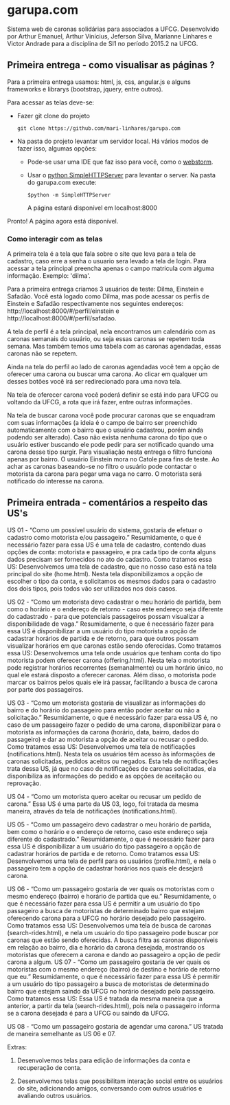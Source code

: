 # garupa.com

Sistema web de caronas solidárias para associados a UFCG.
Desenvolvido por Arthur Emanuel, Arthur Vinícius, Jeferson Silva, Marianne Linhares e Victor Andrade para a disciplina de SI1 no período 2015.2
na UFCG.

## Primeira entrega - como visualisar as páginas ?

Para a primeira entrega usamos: html, js, css, angular.js e alguns frameworks e librarys (bootstrap, jquery, entre outros).

Para acessar as telas deve-se:
- Fazer git clone do projeto

  `git clone https://github.com/mari-linhares/garupa.com`

- Na pasta do projeto levantar um servidor local.
  Há vários modos de fazer isso, algumas opções:
	- Pode-se usar uma IDE que faz isso para você, como o [webstorm](https://www.jetbrains.com/webstorm/).
	- Usar o [python SimpleHTTPServer](https://docs.python.org/2/library/simplehttpserver.html) para levantar o server.
		Na pasta do garupa.com execute:

		`$python -m SimpleHTTPServer`

		A página estará disponível em localhost:8000

Pronto! A página agora está disponível.

### Como interagir com as telas

A primeira tela é a tela que fala sobre o site que leva para a tela de cadastro, caso erre a senha o usuario sera levado a tela de login.
Para acessar a tela principal preencha apenas o campo matricula com alguma informação. Exemplo: 'dilma'.

Para a primeira entrega criamos 3 usuários de teste: Dilma, Einstein e Safadão. Você está logado como Dilma, mas pode acessar
os perfis de Einstein e Safadão respectivamente nos seguintes endereços:
http://localhost:8000/#/perfil/einstein e http://localhost:8000/#/perfil/safadao.

A tela de perfil é a tela principal, nela encontramos um calendário com as caronas semanais do usuário, ou seja essas caronas
se repetem toda semana. Mas também temos uma tabela com as caronas agendadas, essas caronas não se repetem.

Ainda na tela do perfil ao lado de caronas agendadas você tem a opção de oferecer uma carona ou buscar uma carona.
Ao clicar em qualquer um desses botões você irá ser redirecionado para uma nova tela.

Na tela de oferecer carona você poderá definir se está indo para UFCG ou voltando da UFCG, a rota que irá fazer, entre outras informações.

Na tela de buscar carona você pode procurar caronas que se enquadram com suas informações (a ideia é o campo de bairro ser preenchido
automaticamente com o bairro que o usuário cadastrou, porém ainda podendo ser alterado). Caso não exista nenhuma carona do tipo que o usuário
estiver buscando ele pode pedir para ser notificado quando uma carona desse tipo surgir. Para visualiação nesta entrega o filtro funciona apenas 		por bairro. O usuário Einstein mora no Catole para fins de teste.
Ao achar as caronas baseando-se no filtro o usuário pode contactar o motorista da carona para pegar uma vaga no carro.
O motorista será notificado do interesse na carona.


## Primeira entrada - comentários a respeito das US's

US 01 - “Como um possível usuário do sistema, gostaria de efetuar o cadastro como motorista e/ou passageiro.”
	Resumidamente, o que é necessário fazer para essa US é uma tela de cadastro, contendo duas opções de conta: motorista e passageiro, e pra cada tipo de conta alguns dados precisam ser fornecidos no ato do cadastro.
	Como tratamos essa US: Desenvolvemos uma tela de cadastro, que no nosso caso está na tela principal do site (home.html). Nesta tela disponibilizamos a opção de escolher o tipo da conta, e solicitamos os mesmos dados para o cadastro dos dois tipos, pois todos vão ser utilizados nos dois casos.

US 02 - “Como um motorista devo cadastrar o meu horário de partida, bem como o horário e o endereço de retorno - caso este endereço seja diferente do cadastrado - para que potenciais passageiros possam visualizar a disponibilidade de vaga.”
	Resumidamente, o que é necessário fazer para essa US é disponibilizar a um usuário do tipo motorista a opção de cadastrar horários de partida e de retorno, para que outros possam visualizar horários em que caronas estão sendo oferecidas.
	Como tratamos essa US: Desenvolvemos uma tela onde usuários que tenham conta do tipo motorista podem oferecer carona (offering.html). Nesta tela o motorista pode registrar horários recorrentes (semanalmente) ou um horário único, no qual ele estará disposto a oferecer caronas. Além disso, o motorista pode marcar os bairros pelos quais ele irá passar, facilitando a busca de carona por parte dos passageiros.

US 03 - “Como um motorista gostaria de visualizar as informações do bairro e do horário do passageiro para então poder aceitar ou não a solicitação.”
	Resumidamente, o que é necessário fazer para essa US é, no caso de um passageiro fazer o pedido de uma carona, disponibilizar para o motorista as informações da carona (horário, data, bairro, dados do passageiro) e dar ao motorista a opção de aceitar ou recusar o pedido.
	Como tratamos essa US: Desenvolvemos uma tela de notificações (notifications.html). Nesta tela os usuários têm acesso às informações de caronas solicitadas, pedidos aceitos ou negados. Esta tela de notificações trata dessa US, já que no caso de notificações de caronas solicitadas, ela disponibiliza as informações do pedido e as opções de aceitação ou reprovação.

US 04 - “Como um motorista quero aceitar ou recusar um pedido de carona.”
	Essa US é uma parte da US 03, logo, foi tratada da mesma maneira, através da tela de notificações (notifications.html).

US 05 - “Como um passageiro devo cadastrar o meu horário de partida, bem como o horário e o endereço de retorno, caso este endereço seja diferente do cadastrado.”
	Resumidamente, o que é necessário fazer para essa US é disponibilizar a um usuário do tipo passageiro a opção de cadastrar horários de partida e de retorno.
	Como tratamos essa US: Desenvolvemos uma tela de perfil para os usuários (profile.html), e nela o passageiro tem a opção de cadastrar horários nos quais ele desejará carona.

US 06 - “Como um passageiro gostaria de ver quais os motoristas com o mesmo endereço (bairro) e horário de partida que eu.”
	Resumidamente, o que é necessário fazer para essa US é permitir a um usuário do tipo passageiro a busca de motoristas de determinado bairro que estejam oferecendo carona para a UFCG no horário desejado pelo passageiro.
	Como tratamos essa US: Desenvolvemos uma tela de busca de caronas (search-rides.html), e nela um usuário do tipo passageiro pode buscar por caronas que estão sendo oferecidas. A busca filtra as caronas disponíveis em relação ao bairro, dia e horário da carona desejada, mostrando os motoristas que oferecem a carona e dando ao passageiro a opção de pedir carona a algum.
US 07 -  “Como um passageiro gostaria de ver quais os motoristas com o mesmo
endereço (bairro) de destino e horário de retorno que eu.”
	Resumidamente, o que é necessário fazer para essa US é permitir a um usuário do tipo passageiro a busca de motoristas de determinado bairro que estejam saindo da UFCG no horário desejado pelo passageiro.
	Como tratamos essa US: Essa US é tratada da mesma maneira que a anterior, a partir da tela (search-rides.html), pois nela o passageiro informa se a carona desejada é para a UFCG ou saindo da UFCG.

US 08 - “Como um passageiro gostaria de agendar uma carona.”
	US tratada de maneira semelhante as US 06 e 07.

Extras:

1. Desenvolvemos telas para edição de informações da conta e recuperação de conta.

2. Desenvolvemos telas que possibilitam interação social entre os usuários do site, adicionando amigos, conversando com outros usuários e avaliando outros usuários.
